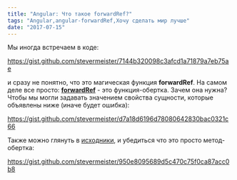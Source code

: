 ```yaml
---
title: "Angular: Что такое forwardRef?"
tags: "Angular,angular-forwardRef,Хочу сделать мир лучше"
date: "2017-07-15"
---
```


Мы иногда встречаем в коде:

https://gist.github.com/stevermeister/7144b320098c3afcd1a71879a7eb75ae

и сразу не понятно, что это магическая функция **forwardRef**. На самом деле все просто: [**forwardRef**](https://angular.io/api/core/forwardRef) - это функция-обертка. Зачем она нужна? Чтобы мы могли задавать значением свойства сущности, которые объявлены ниже (иначе будет ошибка):

https://gist.github.com/stevermeister/d7a18d6196d78080642830bac0321c66

Также можно глянуть в [исходники](https://github.com/angular/angular/blob/master/packages/core/src/di/forward_ref.ts#L36), и убедиться что это просто метод-обертка:

https://gist.github.com/stevermeister/950e8095689d5c470c75f0ca87acc0b8
